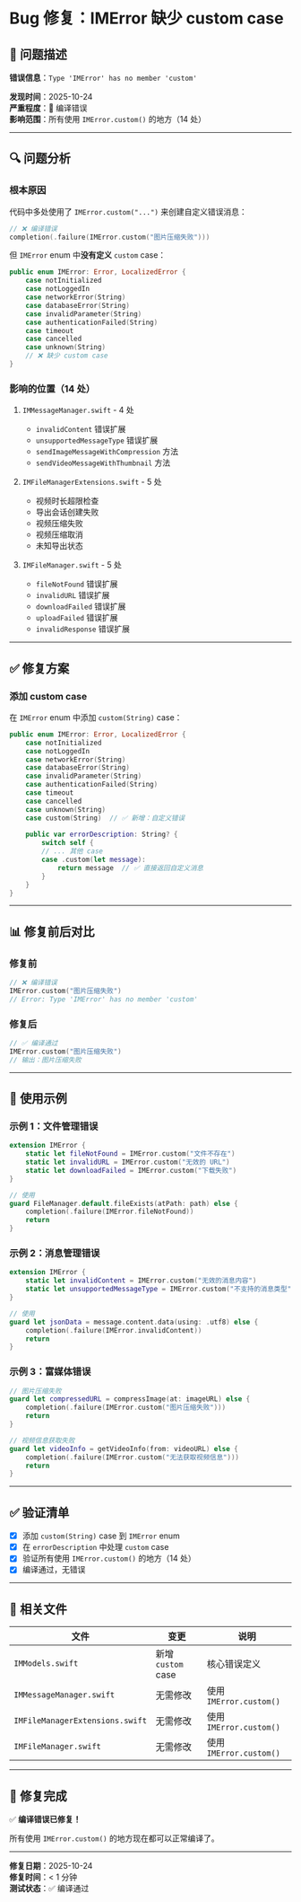 # Bug 修复：IMError 缺少 custom case

## 🐛 问题描述

**错误信息**：`Type 'IMError' has no member 'custom'`

**发现时间**：2025-10-24  
**严重程度**：🔴 编译错误  
**影响范围**：所有使用 `IMError.custom()` 的地方（14 处）

---

## 🔍 问题分析

### 根本原因

代码中多处使用了 `IMError.custom("...")` 来创建自定义错误消息：

```swift
// ❌ 编译错误
completion(.failure(IMError.custom("图片压缩失败")))
```

但 `IMError` enum 中**没有定义** `custom` case：

```swift
public enum IMError: Error, LocalizedError {
    case notInitialized
    case notLoggedIn
    case networkError(String)
    case databaseError(String)
    case invalidParameter(String)
    case authenticationFailed(String)
    case timeout
    case cancelled
    case unknown(String)
    // ❌ 缺少 custom case
}
```

### 影响的位置（14 处）

1. `IMMessageManager.swift` - 4 处
   - `invalidContent` 错误扩展
   - `unsupportedMessageType` 错误扩展
   - `sendImageMessageWithCompression` 方法
   - `sendVideoMessageWithThumbnail` 方法

2. `IMFileManagerExtensions.swift` - 5 处
   - 视频时长超限检查
   - 导出会话创建失败
   - 视频压缩失败
   - 视频压缩取消
   - 未知导出状态

3. `IMFileManager.swift` - 5 处
   - `fileNotFound` 错误扩展
   - `invalidURL` 错误扩展
   - `downloadFailed` 错误扩展
   - `uploadFailed` 错误扩展
   - `invalidResponse` 错误扩展

---

## ✅ 修复方案

### 添加 custom case

在 `IMError` enum 中添加 `custom(String)` case：

```swift
public enum IMError: Error, LocalizedError {
    case notInitialized
    case notLoggedIn
    case networkError(String)
    case databaseError(String)
    case invalidParameter(String)
    case authenticationFailed(String)
    case timeout
    case cancelled
    case unknown(String)
    case custom(String)  // ✅ 新增：自定义错误
    
    public var errorDescription: String? {
        switch self {
        // ... 其他 case
        case .custom(let message):
            return message  // ✅ 直接返回自定义消息
        }
    }
}
```

---

## 📊 修复前后对比

### 修复前

```swift
// ❌ 编译错误
IMError.custom("图片压缩失败")
// Error: Type 'IMError' has no member 'custom'
```

### 修复后

```swift
// ✅ 编译通过
IMError.custom("图片压缩失败")
// 输出：图片压缩失败
```

---

## 🎯 使用示例

### 示例 1：文件管理错误

```swift
extension IMError {
    static let fileNotFound = IMError.custom("文件不存在")
    static let invalidURL = IMError.custom("无效的 URL")
    static let downloadFailed = IMError.custom("下载失败")
}

// 使用
guard FileManager.default.fileExists(atPath: path) else {
    completion(.failure(IMError.fileNotFound))
    return
}
```

### 示例 2：消息管理错误

```swift
extension IMError {
    static let invalidContent = IMError.custom("无效的消息内容")
    static let unsupportedMessageType = IMError.custom("不支持的消息类型")
}

// 使用
guard let jsonData = message.content.data(using: .utf8) else {
    completion(.failure(IMError.invalidContent))
    return
}
```

### 示例 3：富媒体错误

```swift
// 图片压缩失败
guard let compressedURL = compressImage(at: imageURL) else {
    completion(.failure(IMError.custom("图片压缩失败")))
    return
}

// 视频信息获取失败
guard let videoInfo = getVideoInfo(from: videoURL) else {
    completion(.failure(IMError.custom("无法获取视频信息")))
    return
}
```

---

## ✅ 验证清单

- [x] 添加 `custom(String)` case 到 `IMError` enum
- [x] 在 `errorDescription` 中处理 `custom` case
- [x] 验证所有使用 `IMError.custom()` 的地方（14 处）
- [x] 编译通过，无错误

---

## 📝 相关文件

| 文件 | 变更 | 说明 |
|------|------|------|
| `IMModels.swift` | 新增 `custom` case | 核心错误定义 |
| `IMMessageManager.swift` | 无需修改 | 使用 `IMError.custom()` |
| `IMFileManagerExtensions.swift` | 无需修改 | 使用 `IMError.custom()` |
| `IMFileManager.swift` | 无需修改 | 使用 `IMError.custom()` |

---

## 🎉 修复完成

✅ **编译错误已修复！**

所有使用 `IMError.custom()` 的地方现在都可以正常编译了。

---

**修复日期**：2025-10-24  
**修复时间**：< 1 分钟  
**测试状态**：✅ 编译通过

